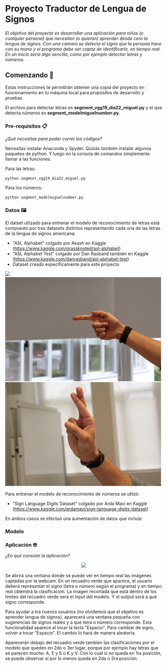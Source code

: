 # Proyecto Traductor de Lengua de Signos

_El objetivo del proyecto es desarrollar una aplicación para niños (o cualquier persona) que necesiten (o quieran) aprender desde cero la lengua de signos. Con una cámara se detecta el signo que la persona hace con su mano y el programa debe ser capaz de identificarlo, en tiempo real. En un inicio sería algo sencillo, como por ejemplo detectar letras y números._

## Comenzando 🚀

Estas instrucciones te permitirán obtener una copia del proyecto en funcionamiento en tu máquina local para propósitos de desarrollo y pruebas.

El archivo para detectar letras es **segment_vgg19_dia22_miguel.py** y el que detecta números es **segment_modelmiguelnumber.py**.


### Pre-requisitos 📋

_¿Qué necesitas para poder correr los códigos?_

Necesitas instalar Anaconda y Spyder. Quizás también instalar algunos paquetes de python. Y luego en la consola de comandos simplemente llamar a las funciones.

Para las letras:
```
python segment_vgg19_dia22_miguel.py
```

Para los números:
```
python segment_modelmiguelnumber.py
```

### Datos 🖼
El datset utlizado para entrenar el modelo de reconocimiento de letras está compuesto por tres datasets distintos representando cada una de las letras de la lengua de signos americana:
* "ASL Alphabet" colgado por Akash en Kaggle (https://www.kaggle.com/grassknoted/asl-alphabet)
* "ASL Alphabet Test" colgado por Dan Rasband también en Kaggle (https://www.kaggle.com/danrasband/asl-alphabet-test)
* Dataset creado específicamente para este proyecto 
<p float="left">
  <img src="/github.com/ecabestadistica/sign-language-translator-python-opencv/blob/master/IMG_0020.JPG" width="500" />
  <img src="https://github.com/ecabestadistica/sign-language-translator-python-opencv/blob/master/IMG_0640.JPG" width="500" /> 
  <img src="https://github.com/ecabestadistica/sign-language-translator-python-opencv/blob/master/IMG_1482.JPG" width="500" />
</p>

Para entrenar el modelo de reconocimiento de números se utilzó:
* "Sign Language Digits Dataset" colgado por Arda Mavi en Kaggle (https://www.kaggle.com/ardamavi/sign-language-digits-dataset)

En ambos casos se efectuó una aumentación de datos que incluía: 

### Modelo

### Aplicación 🤓

_¿En qué consiste la aplicación?_

<p align="center">
    <img src="elinumeros.gif", width="450">
</p>

Se abrirá una ventana donde se puede ver en tiempo real las imágenes captadas por la webcam. En un recuadro verde que aparece, el usuario deberá representar el signo (letra o número según el programa) y en tiempo real obtendrá la clasificación. La imagen recortada que está dentro de los límites del recuadro verde será el input del modelo. Y el output será a qué signo corresponde.

Para ayudar a los nuevos usuarios (no olvidemos que el objetivo es aprender lengua de signos), aparecerá una ventana pequeña con sugerencias de signos reales y a qué letra o número corresponde. Esta funcionalidad aparece al tocar la tecla "Espacio". Para cambiar de signo, volver a tocar "Espacio".
El cambio lo hará de manera aleatoria. 

Aparecerán debajo del recuadro verde también las clasificaciones por el modelo que queden en 2do o 3er lugar, porque por ejemplo hay letras que se parecen mucho: A, E y S o K y V. Con lo cual si no queda en 1ra posición, se puede observar si por lo menos queda en 2da o 3ra posición.

